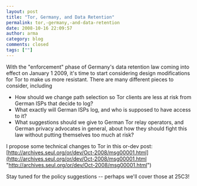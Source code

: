 ```yaml
---
layout: post
title: "Tor, Germany, and Data Retention"
permalink: tor,-germany,-and-data-retention
date: 2008-10-16 22:09:57
author: arma
category: blog
comments: closed
tags: [""]
---
```


With the "enforcement" phase of Germany's data retention law coming into effect on January 1 2009, it's time to start considering design modifications for Tor to make us more resistant. There are many different pieces to consider, including

-   How should we change path selection so Tor clients are less at risk from German ISPs that decide to log?
-   What exactly will German ISPs log, and who is supposed to have access to it?
-   What suggestions should we give to German Tor relay operators, and German privacy advocates in general, about how they should fight this law without putting themselves too much at risk?

I propose some technical changes to Tor in this or-dev post:  
 [http://archives.seul.org/or/dev/Oct-2008/msg00001.html](http://archives.seul.org/or/dev/Oct-2008/msg00001.html "http://archives.seul.org/or/dev/Oct-2008/msg00001.html")

Stay tuned for the policy suggestions -- perhaps we'll cover those at 25C3!
